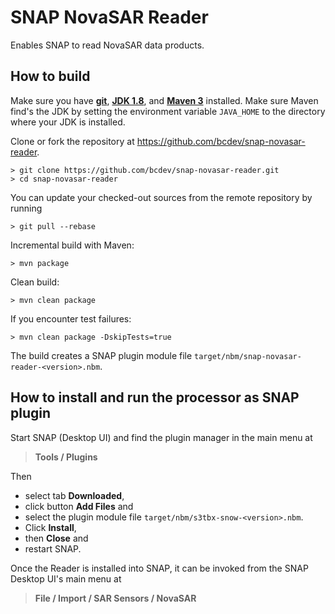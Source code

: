 # SNAP NovaSAR Reader
Enables SNAP to read NovaSAR data products.

How to build
------------

Make sure you have **[git](https://git-scm.com/)**, 
**[JDK 1.8](http://www.oracle.com/technetwork/java/javase/downloads/jdk8-downloads-2133151.html)**, and 
**[Maven 3](https://maven.apache.org/)** installed. Make sure Maven find's the JDK by setting the environment variable `JAVA_HOME` to the directory where your JDK is installed. 

Clone or fork the repository at https://github.com/bcdev/snap-novasar-reader. 
```
> git clone https://github.com/bcdev/snap-novasar-reader.git
> cd snap-novasar-reader
```

You can update your checked-out sources from the remote repository by running 
```
> git pull --rebase
```

Incremental build with Maven:
```
> mvn package
```

Clean build:
```
> mvn clean package
```  

If you encounter test failures:
```
> mvn clean package -DskipTests=true
```

The build creates a SNAP plugin module file `target/nbm/snap-novasar-reader-<version>.nbm`.

How to install and run the processor as SNAP plugin 
---------------------------------------------------

Start SNAP (Desktop UI) and find the plugin manager in the main menu at 
> **Tools / Plugins**

Then 
* select tab **Downloaded**, 
* click button **Add Files** and 
* select the plugin module file `target/nbm/s3tbx-snow-<version>.nbm`. 
* Click **Install**, 
* then **Close** and 
* restart SNAP.

Once the Reader is installed into SNAP, it can be invoked from the SNAP Desktop UI's main menu at
> **File / Import / SAR Sensors / NovaSAR**
  